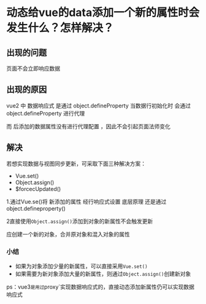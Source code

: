 # 动态给vue的data添加一个新的属性时会发生什么？怎样解决？

## 出现的问题

页面不会立即响应数据

## 出现的原因

vue2 中 数据响应式 是通过 object.defineProperty 当数据行初始化时 会通过object.defineProperty 进行代理  

而 后添加的数据属性没有进行代理配置 ，因此不会引起页面法师变化

## 解决

若想实现数据与视图同步更新，可采取下面三种解决方案：

- Vue.set()
- Object.assign()
- $forcecUpdated()

1.通过Vue.se()将 新添加的属性 经行响应式设置  底层原理 还是通过 object.defineproperty()

2直接使用`Object.assign()`添加到对象的新属性不会触发更新

应创建一个新的对象，合并原对象和混入对象的属性

### 小结

- 如果为对象添加少量的新属性，可以直接采用`Vue.set()`
- 如果需要为新对象添加大量的新属性，则通过`Object.assign()`创建新对象

ps：vue3`是用过`proxy`实现数据响应式的，直接动态添加新属性仍可以实现数据响应式

